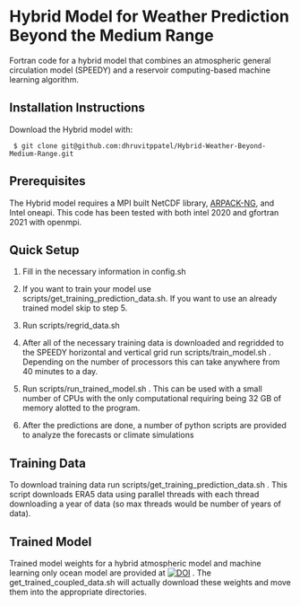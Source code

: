 # Hybrid Model for Weather Prediction Beyond the Medium Range

Fortran code for a hybrid model that combines an atmospheric general circulation model (SPEEDY) and a reservoir computing-based machine learning algorithm.

## Installation Instructions
Download the Hybrid model with:
<pre><code> $ git clone git@github.com:dhruvitppatel/Hybrid-Weather-Beyond-Medium-Range.git
</code></pre>

## Prerequisites
The Hybrid model requires a MPI built NetCDF library, [ARPACK-NG](https://github.com/opencollab/arpack-ng), and Intel oneapi. 
This code has been tested with both intel 2020 and gfortran 2021 with openmpi. 

## Quick Setup
1. Fill in the necessary information in config.sh

2. If you want to train your model use scripts/get_training_prediction_data.sh. If you want to use an already trained model skip to step 5.

3. Run scripts/regrid_data.sh

4. After all of the necessary training data is downloaded and regridded to the SPEEDY horizontal and vertical grid run scripts/train_model.sh . Depending on the number of processors this can take anywhere from 40 minutes to a day.

5. Run scripts/run_trained_model.sh . This can be used with a small number of CPUs with the only computational requiring being 32 GB of memory alotted to the program.

6. After the predictions are done, a number of python scripts are provided to analyze the forecasts or climate simulations 

## Training Data
To download training data run scripts/get_training_prediction_data.sh . This script downloads ERA5 data using parallel threads with each thread downloading a year of data (so max threads would be number of years of data). 

## Trained Model 
Trained model weights for a hybrid atmospheric model and machine learning only ocean model are provided at [![DOI](https://zenodo.org/badge/DOI/10.5281/zenodo.14043079.svg)](https://doi.org/10.5281/zenodo.14043079)
. The get_trained_coupled_data.sh will actually download these weights and move them into the appropriate directories.



